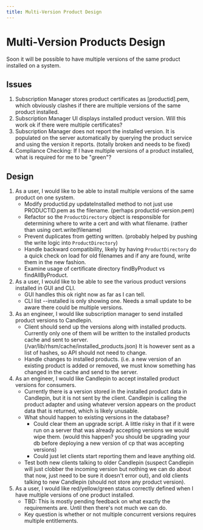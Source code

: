 ```yaml
---
title: Multi-Version Product Design
---
```

# Multi-Version Products Design
Soon it will be possible to have multiple versions of the same product installed on a system.

## Issues
1. Subscription Manager stores product certificates as [productid].pem, which
   obviously clashes if there are multiple versions of the same product
   installed.
1. Subscription Manager UI displays installed product version. Will this work
   ok if there were multiple certificates?
1. Subscription Manager does not report the installed version. It is populated
   on the server automatically by querying the product service and using the
   version it reports. (totally broken and needs to be fixed)
1. Compliance Checking: If I have multiple versions of a product installed,
   what is required for me to be "green"?

## Design
1. As a user, I would like to be able to install multiple versions of the same
   product on one system. 
   * Modify productid.py updateInstalled method to not just use PRODUCTID.pem
     as the filename. (perhaps productid-version.pem)
   * Refactor so the `ProductDirectory` object is responsible for determining
     where to write a cert and with what filename. (rather than using
     cert.write(filename)
   * Prevent duplicates from getting written. (probably helped by pushing the
     write logic into `ProductDirectory`)
   * Handle backward compatibility, likely by having `ProductDirectory` do a
     quick check on load for old filenames and if any are found, write them in
     the new fashion.
   * Examine usage of certificate directory findByProduct vs findAllByProduct.
1. As a user, I would like to be able to see the various product versions
installed in GUI and CLI.
   * GUI handles this ok right now as far as I can tell.
   * CLI list --installed is only showing one. Needs a small update to be aware
     there could be multiple versions.
1. As an engineer, I would like subscription manager to send installed product
versions to Candlepin.
   * Client should send up the versions along with installed products.
     Currently only one of them will be written to the installed products cache
     and sent to server. (/var/lib/rhsm/cache/installed_products.json) It is
     however sent as a list of hashes, so API should not need to change.
   * Handle changes to installed products. (i.e. a new version of an existing
     product is added or removed, we must know something has changed in the
     cache and send to the server.
1. As an engineer, I would like Candlepin to accept installed product versions
for consumers.
   * Currently there is a version stored in the installed product data in
     Candlepin, but it is not sent by the client. Candlepin is calling the
     product adapter and using whatever version appears on the product data
     that is returned, which is likely unusable.
   * What should happen to existing versions in the database?
     * Could clear them an upgrade script. A little risky in that if it were
       run on a server that was already accepting versions we would wipe them.
       (would this happen? you should be upgrading your db before deploying a
       new version of cp that was accepting versions)
     * Could just let clients start reporting them and leave anything old.
   * Test both new clients talking to older Candlepin (suspect Candlepin will
     just clobber the incoming version but nothing we can do about that now,
     just need to be sure it doesn't error out), and old clients talking to new
     Candlepin (should not store any product version).
1. As a user, I would like red/yellow/green status correctly defined when I
have multiple versions of one product installed.
   * TBD: This is mostly pending feedback on what exactly the requirements are.
     Until then there's not much we can do.
   * Key question is whether or not multiple concurrent versions requires
     multiple entitlements.
